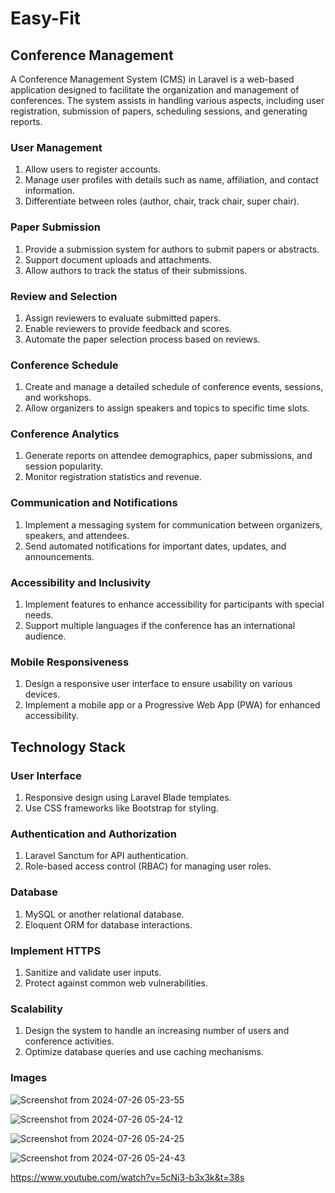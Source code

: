 # Easy-Fit
## Conference Management
A Conference Management System (CMS) in Laravel is a web-based application designed to facilitate the organization and management of conferences. The system assists in handling various aspects, including user registration, submission of papers, scheduling sessions, and generating reports.

### User Management
1.  Allow users to register accounts.
2.  Manage user profiles with details such as name, affiliation, and contact information.
3.  Differentiate between roles (author, chair, track chair, super chair).
   
### Paper Submission
1.  Provide a submission system for authors to submit papers or abstracts.
2.  Support document uploads and attachments.
3.  Allow authors to track the status of their submissions.

### Review and Selection
1.  Assign reviewers to evaluate submitted papers.
2.  Enable reviewers to provide feedback and scores.
3.  Automate the paper selection process based on reviews.

### Conference Schedule
1.  Create and manage a detailed schedule of conference events, sessions, and workshops.
2.  Allow organizers to assign speakers and topics to specific time slots.

### Conference Analytics
1.  Generate reports on attendee demographics, paper submissions, and session popularity.
2.  Monitor registration statistics and revenue.
   
### Communication and Notifications
1.  Implement a messaging system for communication between organizers, speakers, and attendees.
2.  Send automated notifications for important dates, updates, and announcements.
   
### Accessibility and Inclusivity
1.  Implement features to enhance accessibility for participants with special needs.
2.  Support multiple languages if the conference has an international audience.

### Mobile Responsiveness
1.  Design a responsive user interface to ensure usability on various devices.
2.  Implement a mobile app or a Progressive Web App (PWA) for enhanced accessibility.

## Technology Stack
### User Interface
1.  Responsive design using Laravel Blade templates.
2.  Use CSS frameworks like Bootstrap for styling.

### Authentication and Authorization
1.  Laravel Sanctum for API authentication.
2.  Role-based access control (RBAC) for managing user roles.

### Database
1.  MySQL or another relational database.
2.  Eloquent ORM for database interactions.

### Implement HTTPS
1.  Sanitize and validate user inputs.
2.  Protect against common web vulnerabilities.
### Scalability
1.  Design the system to handle an increasing number of users and conference activities.
2.  Optimize database queries and use caching mechanisms.

### Images


![Screenshot from 2024-07-26 05-23-55](https://github.com/user-attachments/assets/2b7beefb-51b2-4b95-99ea-6fb31212c4dd)

![Screenshot from 2024-07-26 05-24-12](https://github.com/user-attachments/assets/9da87e73-78d6-43cc-a3d4-7d203ecd7ff9)

![Screenshot from 2024-07-26 05-24-25](https://github.com/user-attachments/assets/dafa4bb2-9c0c-4928-b4b6-0c06fe37129a)

![Screenshot from 2024-07-26 05-24-43](https://github.com/user-attachments/assets/c8832e37-ed12-4333-99a2-1bf156121df8)

https://www.youtube.com/watch?v=5cNi3-b3x3k&t=38s


